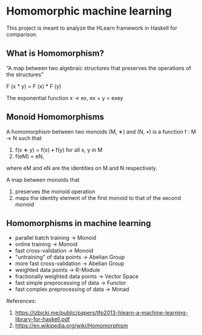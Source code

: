 # Homomorphic machine learning

This project is meant to analyze the HLearn framework in Haskell for comparison.

## What is Homomorphism?
“A map between two algebraic structures that preserves the operations of the structures”

F (x * y) = F (x) * F (y)

The exponential function x -> ex, 		ex + y = exey

## Monoid Homomorphisms
A homomorphism between two monoids (M, ∗) and (N, •) is a function f : M → N such that

1. f(x ∗ y) = f(x) • f(y) for all x, y in M
2. f(eM) = eN,

where eM and eN are the identities on M and N respectively.

A map between monoids that
1. preserves the monoid operation 
2. maps the identity element of the first monoid to that of the second monoid

## Homomorphisms in machine learning

- parallel batch training -> Monoid
- online training -> Monoid
- fast cross-validation -> Monoid
- "untraining" of data points -> Abelian Group
- more fast cross-validation -> Abelian Group
- weighted data points -> R-Module
- fractionally weighted data points -> Vector Space
- fast simple preprocessing of data -> Functor
- fast complex preprocessing of data -> Monad

References: 
1. https://izbicki.me/public/papers/tfp2013-hlearn-a-machine-learning-library-for-haskell.pdf
2. https://en.wikipedia.org/wiki/Homomorphism
